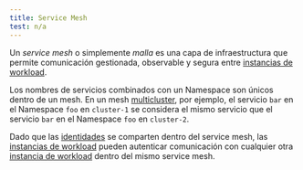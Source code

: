 ```yaml
---
title: Service Mesh
test: n/a
---
```


Un *service mesh* o simplemente *malla* es una capa de infraestructura que permite
comunicación gestionada, observable y segura entre
[instancias de workload](/es/docs/reference/glossary/#workload-instance).

Los nombres de servicios combinados con un Namespace son únicos dentro de un mesh.
En un mesh [multicluster](/es/docs/reference/glossary/#multicluster), por ejemplo,
el servicio `bar` en el Namespace `foo` en `cluster-1` se considera el mismo
servicio que el servicio `bar` en el Namespace `foo` en `cluster-2`.

Dado que las [identidades](/es/docs/reference/glossary/#identity) se comparten dentro del service
mesh, las [instancias de workload](/es/docs/reference/glossary/#workload-instance) pueden autenticar comunicación con cualquier otra [instancia de
workload](/es/docs/reference/glossary/#workload-instance) dentro del mismo service mesh.
